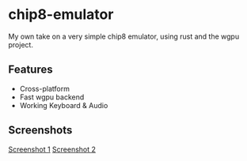 # chip8-emulator


My own take on a very simple chip8 emulator, using rust and the wgpu project.


## Features

- Cross-platform
- Fast wgpu backend
- Working Keyboard & Audio


## Screenshots

[Screenshot 1](./screenshots/1.png)
[Screenshot 2](./screenshots/2.png)
